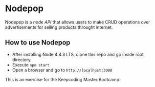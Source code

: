 # Nodepop

Nodepop is a *node API* that allows users to make CRUD operations over advertisements for selling products throught internet.

## How to use Nodepop

* After installing Node 4.4.3 LTS, clone this repo and go inside root directory.
* Execute `npm start`
* Open a browser and go to `http://localhost:3000`



This is an exercise for the Keepcoding Master Bootcamp.